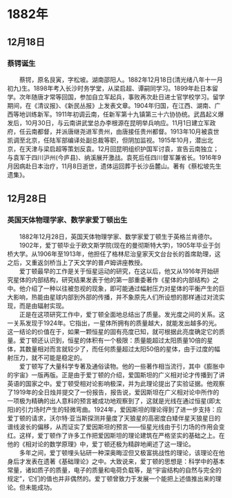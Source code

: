 # 1882年
## 12月18日
### 蔡锷诞生
　　蔡锷，原名艮寅，字松坡。湖南邵阳人。1882年12月18日(清光绪八年十一月初九)生。1898年考入长沙时务学堂，从梁启超、谭嗣同学习。1899年赴日本留学。次年随唐才常等回国，参加自立军起兵，事败再次赴日进士官学校学习。留学期间，在《清议报》、《新民丛报》上发表文章。1904年归国，在江西、湖南、广西等地训练新军。1911年初调云南，任新军第十九镇第三十六协协统。武昌起义爆发后，10月30日，与云南讲武堂总办李根源在昆明举兵响应。11月1日建立军政府，任云南都督，并派唐继尧进军贵州，由唐接任贵州都督。1913年10月被袁世凯调至北京，任陆军部编译处副总裁等职，但阴加监视。1915年10月，潜出北京，在天津与梁启超等策划反袁。12月回昆明组织护国军讨袁，宣告云南独立；与袁军于四川沪州(今庐县)、纳溪展开激战。袁死后任四川督军兼省长。1916年9月因病赴日本治疗，11月8日逝世，遗体运回葬于长沙岳麓山。著有《蔡松坡先生遗集》。
## 12月28日
### 英国天体物理学家、数学家爱丁顿出生
　　1882年12月28日，英国天体物理学家、数学家爱丁顿生于英格兰肯德尔。<br>　　1902年，爱丁顿毕业于欧文斯学院(现在的曼彻斯特大学)，1905年毕业于剑桥大学。从1906年至1913年，他担任了格林尼治皇家天文台台长的首席助理，这之后，又重返剑桥当上了天文学的普卢姆讲座教授。<br>　　爱丁顿最早的工作是关于恒星运动的研究，在这以后，他又从1916年开始研究星体的内部结构，研究结果发表于他的第一部重委著作《星体的内部结构》之中。他介绍了一种以往被忽视的现象，即可能通过幅射压力对星体的平衡产生的巨大影响，热能由星球内部到外部的传播，并不象原先人们所设想的那样通过对流实现，而是由辐射实现。<br>　　正是在这项研究工作中，爱丁顿全面地总结出了质量。发光度之间的关系。这一关系发现于1924年。它指出，一星体所拥有的质量越大，就能发出越多的光。这一结论的价值在于，如果一颗恒星的固有亮度已知，就可根据此亮度确定它的质量。爱丁顿还认识到，恒星的体积有一个极限：质量能超过太阳质量10倍的星体，其数量相对而言就较少了，而任何质量超过太阳50倍的星体，由于过度的幅射压力，就不可能是稳定的。<br>　　爱丁顿写了大量科学专著及通俗读物。他的一些著作相当流行，其中《膨胀中的宇宙》一版再版。正是由于爱丁顿的介绍，爱国斯坦的广义相对论才传播到了讲英语的国家之中。爱丁顿受相对论影响极深，并为此理论提出了实验证据。他观察了1919年的全日烛并提交了一份报告，报告说，爱因斯坦在广义相对论中所作的一项极为精确的出人意料的预言被成功地观察到了，这就是光线在通过恒星(即太阳)的引力场时产生的轻微弯曲。1924年，爱因斯坦的理论得到了进一步支持：应爱丁顿的请求，沃尔特·亚当斯探测并量度了天狼星的高密度白矮伴星天狼星日的谱线波长的偏移，从而证实了爱因斯坦的预言——恒星光线由于引力场的作用会变红。这样，爱丁顿作了许多工作把爱因斯坦的理论建筑在严格坚实的基础之上。在他的《相对论的数学原理》中，爱丁顿还极为精辟地阐述了这一理论。<br>　　多年之间，爱丁顿埋头钻研一种深奥晦涩但又极富挑战性的理论，该理论在他身后才发表在遗著《基础理论》之中。大致说来，爱丁顿的思想是：科学中的基本常量，诸如质子的质量，电子的质量和电荷负载等，是“宇宙结构的自然与完全的规定”，它们的值也并非偶然的。爱丁顿曾致力于发展一个能把上述值推出来的理论。但未能成功。
<comment/>